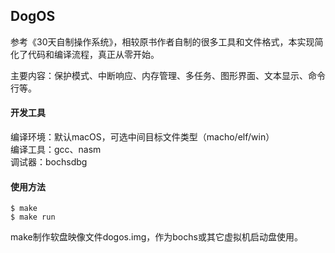 ## DogOS
参考《30天自制操作系统》，相较原书作者自制的很多工具和文件格式，本实现简化了代码和编译流程，真正从零开始。    

主要内容：保护模式、中断响应、内存管理、多任务、图形界面、文本显示、命令行等。    

#### 开发工具
编译环境：默认macOS，可选中间目标文件类型（macho/elf/win）    
编译工具：gcc、nasm    
调试器：bochsdbg    

#### 使用方法
```
$ make
$ make run
```
make制作软盘映像文件dogos.img，作为bochs或其它虚拟机启动盘使用。


